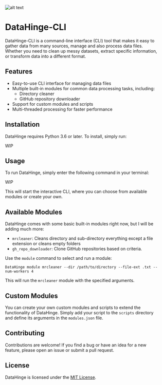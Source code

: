  ![alt text](https://cdn.statically.io/gh/Sudo-Ivan/MyWebsite-Assets/main/images/logo/datahinge.png)

# DataHinge-CLI

DataHinge-CLI is a command-line interface (CLI) tool that makes it easy to gather data from many sources, manage and also process data files. Whether you need to clean up messy datasets, extract specific information, or transform data into a different format.

## Features

-   Easy-to-use CLI interface for managing data files
-   Multiple built-in modules for common data processing tasks, including:
    -   Directory cleaner
    -   GitHub repository downloader
-   Support for custom modules and scripts
-   Multi-threaded processing for faster performance

## Installation

DataHinge requires Python 3.6 or later. To install, simply run:

WIP

## Usage

To run DataHinge, simply enter the following command in your terminal:

WIP

This will start the interactive CLI, where you can choose from available modules or create your own.

## Available Modules

DataHinge comes with some basic built-in modules right now, but I will be adding much more:

-   `mrcleaner`: Cleans directory and sub-directory everything except a file extension or cleans empty folders
-   `gh_repo_downloader`: Clone GitHub repositories based on criteria.

Use the `module` command to select and run a module:

`DataHinge module mrcleaner --dir /path/to/directory --file-ext .txt --num-workers 4`

This will run the `mrcleaner` module with the specified arguments.

## Custom Modules

You can create your own custom modules and scripts to extend the functionality of DataHinge. Simply add your script to the `scripts` directory and define its arguments in the `modules.json` file.

## Contributing

Contributions are welcome! If you find a bug or have an idea for a new feature, please open an issue or submit a pull request.

## License

DataHinge is licensed under the [MIT License](https://chat.openai.com/chat/LICENSE).
